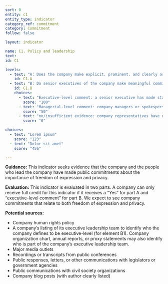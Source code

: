 ```yaml
---
sort: 0
entity: c1
entity_type: indicator
category_ref: commitment
category: Commitment
follow: false

layout: indicator

name: C1. Policy and leadership
text:
id: C1

levels:
  - text: "A: Does the company make explicit, prominent, and clearly articulated policy commitment to human rights including freedom of expression and privacy?"
    id: C1.A
  - text: "B: Do senior executives of the company make meaningful commitment to advance users’ freedom of expression and privacy?"
    id: C1.B
    choices:
      - text: "Executive-level comment: a senior executive has made statements in a prominent venue."
        score: "100"
      - text: "Managerial-level comment: company managers or spokesperson(s) have made statements in a prominent venue."
        score: "50"
      - text: "no/insufficient evidence: company representatives have not made related statements in a prominent venue."
        score: "0"

choices:
  - text: "Lorem ipsum"
    score: "123"
  - text: "Dolor sit amet"
    score: "456"

---
```


**Guidance:** This indicator seeks evidence that the company and the people who lead the company have made public commitments about the importance of freedom of expression and privacy.

**Evaluation:** This indicator is evaluated in two parts. A company can only receive full credit for this indicator if it receives a “Yes” for part A and “executive-level comment” for part B. We expect to see company commitments that relate to both freedom of expression and privacy.

**Potential sources:**

 - Company human rights policy
 - A company’s listing of its executive leadership team to identify who the company defines to be executive-level (for element B1). Company organization chart, annual reports, or proxy statements may also identify who is part of the company’s executive leadership team.
 - Major media outlets
 - Recordings or transcripts from public conferences
 - Public responses, letters, or other communications with legislators or government agencies
 - Public communications with civil society organizations
 - Company blog posts (with author clearly listed)
